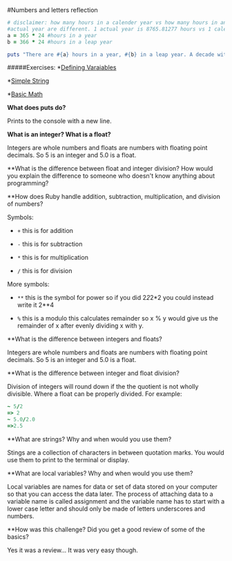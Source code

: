 #Numbers and letters reflection

```Ruby
# disclaimer: how many hours in a calender year vs how many hours in an
#actual year are different. 1 actual year is 8765.81277 hours vs 1 calender #year has 8760 hours.
a = 365 * 24 #hours in a year
b = 366 * 24 #hours in a leap year

puts "There are #{a} hours in a year, #{b} in a leap year. A decade with no leap years has #{a * 60**2 * 10} seconds, but no decade has no leap years so... A decade with 1 leap year has #{(a * 60**2 * 9)+(b * 60**2)} seconds. A decade with 2 leap years has #{(a * 60**2 * 8)+(b * 60**2 *2)} seconds and a decade with 3 leap years has #{(a * 60**2 * 7)+(b * 60**2 * 3)} seconds. "
```
#####Exercises:
*[Defining Varaiables](https://github.com/frankiebee/phase-0/blob/master/week-4/defining-variables.rb)

*[Simple String](https://github.com/frankiebee/phase-0/blob/master/week-4/simple-string.rb)

*[Basic Math](https://github.com/frankiebee/phase-0/blob/master/week-4/basic-math.rb)

**What does puts do?**

Prints to the console with a new line.

**What is an integer? What is a float?**

Integers are whole numbers and floats are numbers with floating point decimals. So 5 is an integer and 5.0 is a float.

**What is the difference between float and integer division? How would you explain the difference to someone who doesn't know anything about programming?


**How does Ruby handle addition, subtraction, multiplication, and division of numbers?

Symbols:

* ```+``` this is for addition

* ```-``` this is for subtraction

* ``` * ``` this is for multiplication

* ```/``` this is for division

More symbols:

* ``` ** ``` this is the symbol for power so if you did 2*2*2*2 you could instead write it 2**4

* ```%```  this is a modulo this calculates remainder so x % y would give us the remainder of x after evenly dividing x with y.

**What is the difference between integers and floats?

Integers are whole numbers and floats are numbers with floating point decimals. So 5 is an integer and 5.0 is a float.

**What is the difference between integer and float division?

Division of integers will round down if the the quotient is not wholly divisible. Where a float can be properly divided. For example:
```Ruby
~ 5/2
=> 2
~ 5.0/2.0
=>2.5
```


**What are strings? Why and when would you use them?

Stings are a collection of characters in between quotation marks. You would use them to print to the terminal or display.

**What are local variables? Why and when would you use them?

Local variables are names for data or set of data stored on your computer so that you can access the data later. The process of attaching data to a variable name is called assignment and the variable name has to start with a lower case letter and should only be made of letters underscores and numbers.

**How was this challenge? Did you get a good review of some of the basics?

Yes it was a review... It was very easy though.
